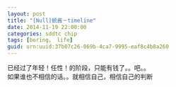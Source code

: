 ```yaml
---
layout: post
title: "[Null]蜕酱－timeline"
date: 2014-11-19 22:00:00
categories: sddtc chip
tags: [boring， life]
guid: urn:uuid:37b07c26-069b-4ca7-9995-eaf8c4b8a260
---
```


已经过了年轻！任性！的阶段，只能有钱了。。吧。。  
如果谁也不相信的话。。就相信自己，相信自己的判断
